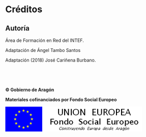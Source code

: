 
# Créditos

## Autoría

Área de Formación en Red del INTEF.

Adaptación de Ángel Tambo Santos

Adaptación (2018) José Cariñena Burbano.

 

 

**© Gobierno de Aragón**

**Materiales cofinanciados por Fondo Social Europeo**

![](https://raw.githubusercontent.com/catedu/curso-moodle/master/img/FSE_grande_fondo_blanco.jpg)
